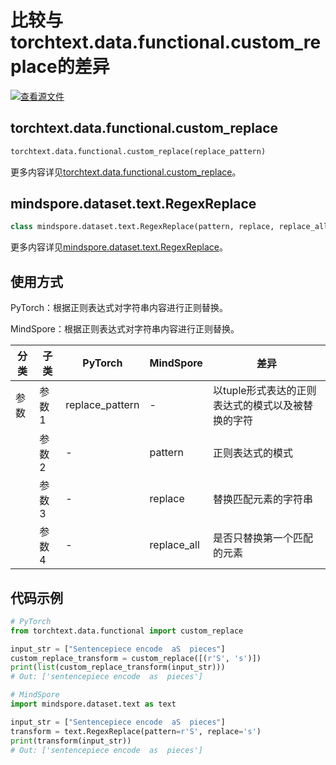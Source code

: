 # 比较与torchtext.data.functional.custom_replace的差异

[![查看源文件](https://mindspore-website.obs.cn-north-4.myhuaweicloud.com/website-images/r2.3/resource/_static/logo_source.svg)](https://gitee.com/mindspore/docs/blob/r2.3/docs/mindspore/source_zh_cn/note/api_mapping/pytorch_diff/RegexReplace.md)

## torchtext.data.functional.custom_replace

```python
torchtext.data.functional.custom_replace(replace_pattern)
```

更多内容详见[torchtext.data.functional.custom_replace](https://pytorch.org/text/0.9.0/data_functional.html#load-sp-model)。

## mindspore.dataset.text.RegexReplace

```python
class mindspore.dataset.text.RegexReplace(pattern, replace, replace_all=True)
```

更多内容详见[mindspore.dataset.text.RegexReplace](https://www.mindspore.cn/docs/en/r2.3/api_python/dataset_text/mindspore.dataset.text.RegexReplace.html#mindspore.dataset.text.RegexReplace)。

## 使用方式

PyTorch：根据正则表达式对字符串内容进行正则替换。

MindSpore：根据正则表达式对字符串内容进行正则替换。

| 分类 | 子类 |PyTorch | MindSpore | 差异 |
| --- | ---   | ---   | ---        |---  |
|参数 | 参数1 | replace_pattern   | -     | 以tuple形式表达的正则表达式的模式以及被替换的字符 |
|     | 参数2 | -    |pattern    | 正则表达式的模式 |
|     | 参数3 | - | replace   | 替换匹配元素的字符串 |
|     | 参数4 | - | replace_all    | 是否只替换第一个匹配的元素 |

## 代码示例

```python
# PyTorch
from torchtext.data.functional import custom_replace

input_str = ["Sentencepiece encode  aS  pieces"]
custom_replace_transform = custom_replace([(r'S', 's')])
print(list(custom_replace_transform(input_str)))
# Out: ['sentencepiece encode  as  pieces']

# MindSpore
import mindspore.dataset.text as text

input_str = ["Sentencepiece encode  aS  pieces"]
transform = text.RegexReplace(pattern=r'S', replace='s')
print(transform(input_str))
# Out: ['sentencepiece encode  as  pieces']
```
